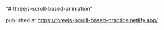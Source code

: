 "# threejs-scroll-based-animation" 

published at https://threejs-scroll-based-practice.netlify.app/
